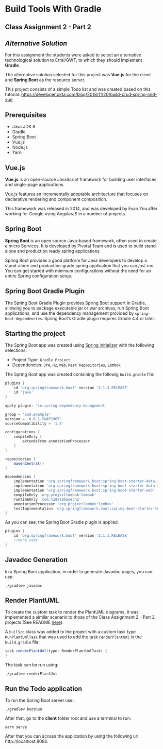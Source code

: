 Build Tools With Gradle
===================
## Class Assignment 2 - Part 2

## *Alternative Solution*

For this assignment the students were asked to select an alternative technological solution to Errai/GWT, to which they should implement **Gradle**.

The alternative solution selected for this project was **Vue.js** for the client and **Spring Boot** as the resource server.

This project consists of a simple Todo list and was created based on this tutorial: https://developer.okta.com/blog/2018/11/20/build-crud-spring-and-vue

## Prerequisites

 * Java JDK 8
 * Gradle
 * Spring Boot
 * Vue.js
 * Node.js
 * Yarn 

## Vue.js

**Vue.js** is an open-source JavaScript framework for building user interfaces and single-page applications. 

Vue.js features an incrementally adoptable architecture that focuses on declarative rendering and component composition.

This framework was released in 2014, and was developed by Evan You after working for Google using AngularJS in a number of projects.

## Spring Boot

**Spring Boot** is an open source Java-based framework, often used to create a micro Services. It is developed by Pivotal Team and is used to build stand-alone and production ready spring applications.

Spring Boot provides a good platform for Java developers to develop a stand-alone and production-grade spring application that you can *just run*. You can get started with minimum configurations without the need for an entire Spring configuration setup.

## Spring Boot Gradle Plugin

The Spring Boot Gradle Plugin provides Spring Boot support in Gradle, allowing you to package executable jar or war archives, run Spring Boot applications, and use the dependency management provided by `spring-boot-dependencies`. Spring Boot’s Gradle plugin requires Gradle 4.4 or later.

## Starting the project

The Spring Boot app was created using [Spring Initializer](https://start.spring.io/) with the following selections:

* Project Type:  `Gradle Project`
* Dependencies: `JPA`, `H2`, `Web`, `Rest Repositories`, `Lombok`

The Spring Boot app was created containing the followig `build.gradle` file:

```groovy
plugins {
	id 'org.springframework.boot' version '2.1.3.RELEASE'
	id 'java'
}

apply plugin: 'io.spring.dependency-management'

group = 'com.example'
version = '0.0.1-SNAPSHOT'
sourceCompatibility = '1.8'

configurations {
	compileOnly {
		extendsFrom annotationProcessor
	}
}

repositories {
	mavenCentral()
}

dependencies {
	implementation 'org.springframework.boot:spring-boot-starter-data-jpa'
	implementation 'org.springframework.boot:spring-boot-starter-data-rest'
	implementation 'org.springframework.boot:spring-boot-starter-web'
	compileOnly 'org.projectlombok:lombok'
	runtimeOnly 'com.h2database:h2'
	annotationProcessor 'org.projectlombok:lombok'
	testImplementation 'org.springframework.boot:spring-boot-starter-test'
}
```

As you can see, the Spring Boot Gradle plugin is applied:

```groovy
plugins {
	id 'org.springframework.boot' version '2.1.3.RELEASE'
    //more code
}
```

## Javadoc Generation
In a Spring Boot application, in order to generate Javadoc pages, you can use:

```
./gradlew javadoc
```

## Render PlantUML

To create the custom task to render the PlantUML diagrams, it was implemented a similar scenario to those of the Class Assignment 2 - Part 2 projects (See README [here](https://bitbucket.org/dianagsilva/devops-18-19-atb-1181702/src/master/CA2_Part2/README.md)).

A `builSrc` class was added to the project with a custom task type `RunPlantUmlTask` that was used to add the task `renderPlantUml` in the `build.gradle` file:

```groovy
task renderPlantUml(type: RenderPlantUmlTask) {
}
```

The task can be run using:

```
./gradlew renderPlantUml
```

## Run the Todo application

To run the Spring Boot server use:

```
./gradlew bootRun
```

After that, go to the **client** folder root and use a terminal to run:

```
yarn serve
```

After that you can access the application by using the following url: http://localhost:8080. 